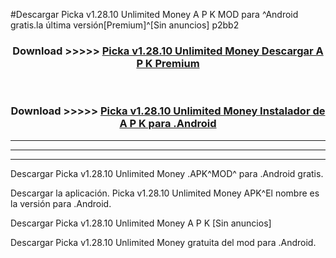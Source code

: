 #Descargar Picka v1.28.10 Unlimited Money  A P K MOD para ^Android gratis.la última versión[Premium]^[Sin anuncios] p2bb2



<div align="center">
<h3>Download >>>>> <a href="https://es-web.web.app/?es= Picka v1.28.10 Unlimited Money ">Picka v1.28.10 Unlimited Money  Descargar A P K Premium</a></h3><br>

<h3>Download >>>>> <a href="https://es-web.web.app/?es= Picka v1.28.10 Unlimited Money ">Picka v1.28.10 Unlimited Money  Instalador de A P K para .Android</a></h3>
</div>


----------------------------------------------------------

----------------------------------------------------------

----------------------------------------------------------

Descargar Picka v1.28.10 Unlimited Money  .APK^MOD^ para .Android gratis.

Descargar la aplicación. Picka v1.28.10 Unlimited Money  APK^El nombre es la versión para .Android.

Descargar Picka v1.28.10 Unlimited Money  A P K [Sin anuncios]

Descargar Picka v1.28.10 Unlimited Money  gratuita del mod para .Android.